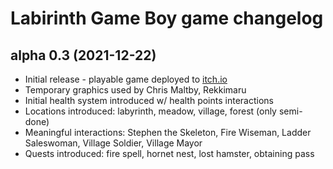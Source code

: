 Labirinth Game Boy game changelog
=====

## alpha 0.3 (2021-12-22)

* Initial release - playable game deployed to [itch.io]()
* Temporary graphics used by Chris Maltby, Rekkimaru
* Initial health system introduced w/ health points interactions
* Locations introduced: labyrinth, meadow, village, forest (only semi-done)
* Meaningful interactions: Stephen the Skeleton, Fire Wiseman, Ladder Saleswoman, Village Soldier, Village Mayor
* Quests introduced: fire spell, hornet nest, lost hamster, obtaining pass
